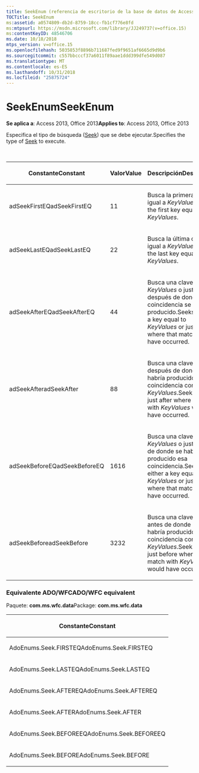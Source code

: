```yaml
---
title: SeekEnum (referencia de escritorio de la base de datos de Access)
TOCTitle: SeekEnum
ms:assetid: a0574809-db2d-8759-18cc-fb1cf776e8fd
ms:mtpsurl: https://msdn.microsoft.com/library/JJ249737(v=office.15)
ms:contentKeyID: 48546706
ms.date: 10/18/2018
mtps_version: v=office.15
ms.openlocfilehash: 5035853f8896b711687fed9f9651af6665d9d9b6
ms.sourcegitcommit: c557bbcccf37a6011f89aae1ddd399dfe549d087
ms.translationtype: MT
ms.contentlocale: es-ES
ms.lasthandoff: 10/31/2018
ms.locfileid: "25875724"
---
```

# <a name="seekenum"></a><span data-ttu-id="69d97-102">SeekEnum</span><span class="sxs-lookup"><span data-stu-id="69d97-102">SeekEnum</span></span>

<span data-ttu-id="69d97-103">**Se aplica a**: Access 2013, Office 2013</span><span class="sxs-lookup"><span data-stu-id="69d97-103">**Applies to**: Access 2013, Office 2013</span></span>

<span data-ttu-id="69d97-104">Especifica el tipo de búsqueda ([Seek](seek-method-ado.md)) que se debe ejecutar.</span><span class="sxs-lookup"><span data-stu-id="69d97-104">Specifies the type of [Seek](seek-method-ado.md) to execute.</span></span>

<br/>

<table>
<colgroup>
<col style="width: 33%" />
<col style="width: 33%" />
<col style="width: 33%" />
</colgroup>
<thead>
<tr class="header">
<th><p><span data-ttu-id="69d97-105">Constante</span><span class="sxs-lookup"><span data-stu-id="69d97-105">Constant</span></span></p></th>
<th><p><span data-ttu-id="69d97-106">Valor</span><span class="sxs-lookup"><span data-stu-id="69d97-106">Value</span></span></p></th>
<th><p><span data-ttu-id="69d97-107">Descripción</span><span class="sxs-lookup"><span data-stu-id="69d97-107">Description</span></span></p></th>
</tr>
</thead>
<tbody>
<tr class="odd">
<td><p><span data-ttu-id="69d97-108">adSeekFirstEQ</span><span class="sxs-lookup"><span data-stu-id="69d97-108">adSeekFirstEQ</span></span></p></td>
<td><p><span data-ttu-id="69d97-109">1</span><span class="sxs-lookup"><span data-stu-id="69d97-109">1</span></span></p></td>
<td><p><span data-ttu-id="69d97-110">Busca la primera clave igual a <em>KeyValues</em>.</span><span class="sxs-lookup"><span data-stu-id="69d97-110">Seeks the first key equal to <em>KeyValues</em>.</span></span></p></td>
</tr>
<tr class="even">
<td><p><span data-ttu-id="69d97-111">adSeekLastEQ</span><span class="sxs-lookup"><span data-stu-id="69d97-111">adSeekLastEQ</span></span></p></td>
<td><p><span data-ttu-id="69d97-112">2</span><span class="sxs-lookup"><span data-stu-id="69d97-112">2</span></span></p></td>
<td><p><span data-ttu-id="69d97-113">Busca la última clave igual a <em>KeyValues</em>.</span><span class="sxs-lookup"><span data-stu-id="69d97-113">Seeks the last key equal to <em>KeyValues</em>.</span></span></p></td>
</tr>
<tr class="odd">
<td><p><span data-ttu-id="69d97-114">adSeekAfterEQ</span><span class="sxs-lookup"><span data-stu-id="69d97-114">adSeekAfterEQ</span></span></p></td>
<td><p><span data-ttu-id="69d97-115">4</span><span class="sxs-lookup"><span data-stu-id="69d97-115">4</span></span></p></td>
<td><p><span data-ttu-id="69d97-116">Busca una clave igual a <em>KeyValues</em> o justo después de donde la coincidencia se habría producido.</span><span class="sxs-lookup"><span data-stu-id="69d97-116">Seeks either a key equal to <em>KeyValues</em> or just after where that match would have occurred.</span></span></p></td>
</tr>
<tr class="even">
<td><p><span data-ttu-id="69d97-117">adSeekAfter</span><span class="sxs-lookup"><span data-stu-id="69d97-117">adSeekAfter</span></span></p></td>
<td><p><span data-ttu-id="69d97-118">8</span><span class="sxs-lookup"><span data-stu-id="69d97-118">8</span></span></p></td>
<td><p><span data-ttu-id="69d97-119">Busca una clave justo después de donde se habría producido una coincidencia con <em>KeyValues</em>.</span><span class="sxs-lookup"><span data-stu-id="69d97-119">Seeks a key just after where a match with <em>KeyValues</em> would have occurred.</span></span></p></td>
</tr>
<tr class="odd">
<td><p><span data-ttu-id="69d97-120">adSeekBeforeEQ</span><span class="sxs-lookup"><span data-stu-id="69d97-120">adSeekBeforeEQ</span></span></p></td>
<td><p><span data-ttu-id="69d97-121">16</span><span class="sxs-lookup"><span data-stu-id="69d97-121">16</span></span></p></td>
<td><p><span data-ttu-id="69d97-122">Busca una clave igual a <em>KeyValues</em> o justo antes de donde se habría producido esa coincidencia.</span><span class="sxs-lookup"><span data-stu-id="69d97-122">Seeks either a key equal to <em>KeyValues</em> or just before where that match would have occurred.</span></span></p></td>
</tr>
<tr class="even">
<td><p><span data-ttu-id="69d97-123">adSeekBefore</span><span class="sxs-lookup"><span data-stu-id="69d97-123">adSeekBefore</span></span></p></td>
<td><p><span data-ttu-id="69d97-124">32</span><span class="sxs-lookup"><span data-stu-id="69d97-124">32</span></span></p></td>
<td><p><span data-ttu-id="69d97-125">Busca una clave justo antes de donde se habría producido una coincidencia con <em>KeyValues</em>.</span><span class="sxs-lookup"><span data-stu-id="69d97-125">Seeks a key just before where a match with <em>KeyValues</em> would have occurred.</span></span></p></td>
</tr>
</tbody>
</table>


### <a name="adowfc-equivalent"></a><span data-ttu-id="69d97-126">Equivalente ADO/WFC</span><span class="sxs-lookup"><span data-stu-id="69d97-126">ADO/WFC equivalent</span></span>

<span data-ttu-id="69d97-127">Paquete: **com.ms.wfc.data**</span><span class="sxs-lookup"><span data-stu-id="69d97-127">Package: **com.ms.wfc.data**</span></span>

<table>
<colgroup>
<col style="width: 100%" />
</colgroup>
<thead>
<tr class="header">
<th><p><span data-ttu-id="69d97-128">Constante</span><span class="sxs-lookup"><span data-stu-id="69d97-128">Constant</span></span></p></th>
</tr>
</thead>
<tbody>
<tr class="odd">
<td><p><span data-ttu-id="69d97-129">AdoEnums.Seek.FIRSTEQ</span><span class="sxs-lookup"><span data-stu-id="69d97-129">AdoEnums.Seek.FIRSTEQ</span></span></p></td>
</tr>
<tr class="even">
<td><p><span data-ttu-id="69d97-130">AdoEnums.Seek.LASTEQ</span><span class="sxs-lookup"><span data-stu-id="69d97-130">AdoEnums.Seek.LASTEQ</span></span></p></td>
</tr>
<tr class="odd">
<td><p><span data-ttu-id="69d97-131">AdoEnums.Seek.AFTEREQ</span><span class="sxs-lookup"><span data-stu-id="69d97-131">AdoEnums.Seek.AFTEREQ</span></span></p></td>
</tr>
<tr class="even">
<td><p><span data-ttu-id="69d97-132">AdoEnums.Seek.AFTER</span><span class="sxs-lookup"><span data-stu-id="69d97-132">AdoEnums.Seek.AFTER</span></span></p></td>
</tr>
<tr class="odd">
<td><p><span data-ttu-id="69d97-133">AdoEnums.Seek.BEFOREEQ</span><span class="sxs-lookup"><span data-stu-id="69d97-133">AdoEnums.Seek.BEFOREEQ</span></span></p></td>
</tr>
<tr class="even">
<td><p><span data-ttu-id="69d97-134">AdoEnums.Seek.BEFORE</span><span class="sxs-lookup"><span data-stu-id="69d97-134">AdoEnums.Seek.BEFORE</span></span></p></td>
</tr>
</tbody>
</table>

